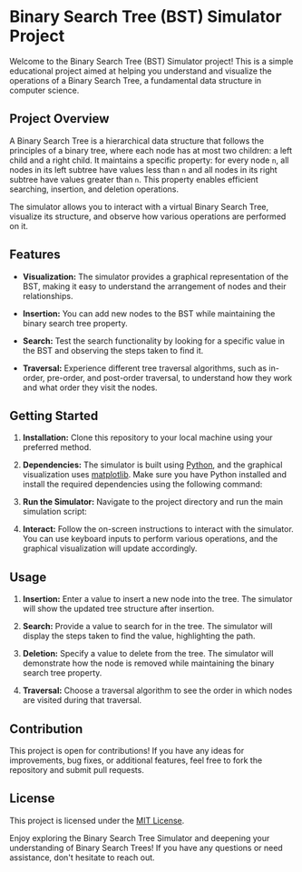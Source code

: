 # Binary Search Tree (BST) Simulator Project

Welcome to the Binary Search Tree (BST) Simulator project! This is a simple educational project aimed at helping you understand and visualize the operations  of a Binary Search Tree, a fundamental data structure in computer science.

## Project Overview

A Binary Search Tree is a hierarchical data structure that follows the principles of a binary tree, where each node has at most two children: a left child and a right child. It maintains a specific property: for every node `n`, all nodes in its left subtree have values less than `n` and all nodes in its right subtree have values greater than `n`. This property enables efficient searching, insertion, and deletion operations.

The simulator allows you to interact with a virtual Binary Search Tree, visualize its structure, and observe how various operations are performed on it.

## Features

- **Visualization:** The simulator provides a graphical representation of the BST, making it easy to understand the arrangement of nodes and their relationships.

- **Insertion:** You can add new nodes to the BST while maintaining the binary search tree property.

- **Search:** Test the search functionality by looking for a specific value in the BST and observing the steps taken to find it.


- **Traversal:** Experience different tree traversal algorithms, such as in-order, pre-order, and post-order traversal, to understand how they work and what order they visit the nodes.

## Getting Started

1. **Installation:** Clone this repository to your local machine using your preferred method.

2. **Dependencies:** The simulator is built using [Python](https://www.python.org/), and the graphical visualization uses [matplotlib](https://matplotlib.org/). Make sure you have Python installed and install the required dependencies using the following command:

3. **Run the Simulator:** Navigate to the project directory and run the main simulation script:

4. **Interact:** Follow the on-screen instructions to interact with the simulator. You can use keyboard inputs to perform various operations, and the graphical visualization will update accordingly.

## Usage

1. **Insertion:** Enter a value to insert a new node into the tree. The simulator will show the updated tree structure after insertion.

2. **Search:** Provide a value to search for in the tree. The simulator will display the steps taken to find the value, highlighting the path.

3. **Deletion:** Specify a value to delete from the tree. The simulator will demonstrate how the node is removed while maintaining the binary search tree property.

4. **Traversal:** Choose a traversal algorithm to see the order in which nodes are visited during that traversal.

## Contribution

This project is open for contributions! If you have any ideas for improvements, bug fixes, or additional features, feel free to fork the repository and submit pull requests.

## License

This project is licensed under the [MIT License](LICENSE).

Enjoy exploring the Binary Search Tree Simulator and deepening your understanding of Binary Search Trees! If you have any questions or need assistance, don't hesitate to reach out.
